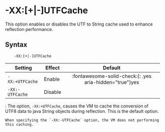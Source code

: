 <!--
* Copyright (c) 2017, 2024 IBM Corp. and others
*
* This program and the accompanying materials are made
* available under the terms of the Eclipse Public License 2.0
* which accompanies this distribution and is available at
* https://www.eclipse.org/legal/epl-2.0/ or the Apache
* License, Version 2.0 which accompanies this distribution and
* is available at https://www.apache.org/licenses/LICENSE-2.0.
*
* This Source Code may also be made available under the
* following Secondary Licenses when the conditions for such
* availability set forth in the Eclipse Public License, v. 2.0
* are satisfied: GNU General Public License, version 2 with
* the GNU Classpath Exception [1] and GNU General Public
* License, version 2 with the OpenJDK Assembly Exception [2].
*
* [1] https://www.gnu.org/software/classpath/license.html
* [2] https://openjdk.org/legal/assembly-exception.html
*
* SPDX-License-Identifier: EPL-2.0 OR Apache-2.0 OR GPL-2.0-only WITH Classpath-exception-2.0 OR GPL-2.0-only WITH OpenJDK-assembly-exception-1.0
-->

# -XX:\[+|-\]UTFCache

This option enables or disables the UTF to String cache used to enhance reflection performance.

## Syntax

        -XX:[+|-]UTFCache

| Setting                  | Effect  | Default                                                                            |
|--------------------------|---------|:----------------------------------------------------------------------------------:|
| `-XX:+UTFCache` | Enable  | :fontawesome-solid-check:{: .yes aria-hidden="true"}<span class="sr-only">yes</span> |
| `-XX:-UTFCache` | Disable |                                                                                    |

:   The option, `-XX:+UTFCache`, causes the VM to cache the conversion of UTF8 data to java String objects during reflection. This is the default option.

    When specifying the `-XX:-UTFCache` option, the VM does not performing this caching.



<!-- ==== END OF TOPIC ==== xxutfcache.md ==== -->
